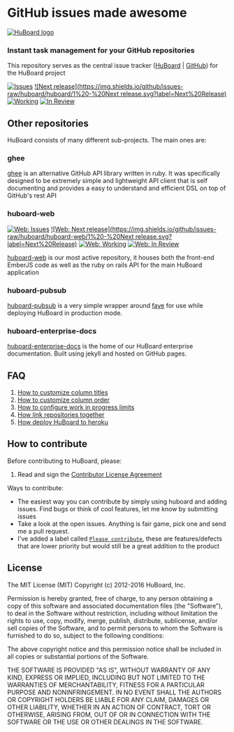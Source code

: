 # GitHub issues made awesome



[![HuBoard logo](https://raw.github.com/huboard/huboard-web/master/app/assets/images/HuBoardSplash960.png)](https://huboard.com)

### Instant task management for your GitHub repositories

This repository serves as the central issue tracker ([HuBoard](https://huboard.com/huboard/huboard) | [GitHub](https://github.com/huboard/huboard/issues)) for the HuBoard project

[![Issues](https://img.shields.io/github/issues/huboard/huboard.svg?label=HuBoard)](https://huboard.com/huboard/huboard#/?repo=[%22huboard%22])
[![Next release](https://img.shields.io/github/issues-raw/huboard/huboard/1%20-%20Next release.svg?label=Next%20Release)](https://huboard.com/huboard/huboard#/?repo=[%22huboard%22])
[![Working     ](https://img.shields.io/github/issues-raw/huboard/huboard/2%20-%20Working%20%3c%3d%207.svg?label=Working)](https://huboard.com/huboard/huboard#/?repo=[%22huboard%22])
[![In Review   ](https://img.shields.io/github/issues-raw/huboard/huboard/3%20-%20In%20Review.svg?label=In%20Review)](https://huboard.com/huboard/huboard#/?repo=[%22huboard%22])

## Other repositories

HuBoard consists of many different sub-projects. The main ones are:

### ghee

[ghee](https://github.com/huboard/ghee) is an alternative GitHub API library written in ruby. It was specifically designed to be extremely simple and lightweight API client that is self documenting and provides a easy to understand and efficient DSL on top of GitHub's rest API

### huboard-web

[![Web: Issues](https://img.shields.io/github/issues/huboard/huboard-web.svg?label=HuBoard)](https://huboard.com/huboard/huboard#/?repo=[%22huboard-web%22])
[![Web: Next release](https://img.shields.io/github/issues-raw/huboard/huboard-web/1%20-%20Next release.svg?label=Next%20Release)](https://huboard.com/huboard/huboard#/?repo=[%22huboard-web%22])
[![Web: Working     ](https://img.shields.io/github/issues-raw/huboard/huboard-web/2%20-%20Working%20%3c%3d%207.svg?label=Working)](https://huboard.com/huboard/huboard#/?repo=[%22huboard-web%22])
[![Web: In Review   ](https://img.shields.io/github/issues-raw/huboard/huboard-web/3%20-%20In%20Review.svg?label=In%20Review)](https://huboard.com/huboard/huboard#/?repo=[%22huboard-web%22])

[huboard-web](https://github.com/huboard/huboard-web) is our most active repository, it houses both the front-end EmberJS code as well as the ruby on rails API for the main HuBoard application

### huboard-pubsub

[huboard-pubsub](https://github.com/huboard/huboard-pubsub) is a very simple wrapper around [faye](https://github.com/faye) for use while deploying HuBoard in production mode.

### huboard-enterprise-docs

[huboard-enterprise-docs](https://github.com/huboard/huboard-enterprise-docs) is the home of our HuBoard enterprise documentation. Built using jekyll and hosted on GitHub pages. 


## FAQ

  1. [How to customize column titles](https://github.com/huboard/huboard/wiki#wiki-labels-explained)
  1. [How to customize column order](https://github.com/huboard/huboard/wiki#wiki-labels-explained)
  1. [How to configure work in progress limits](https://github.com/huboard/huboard/wiki#wiki-labels-explained)
  1. [How link repositories together](https://github.com/huboard/huboard/wiki#wiki-linking-repositories)
  1. [How deploy HuBoard to heroku](https://github.com/huboard/huboard/wiki/Deploying)


## How to contribute

Before contributing to HuBoard, please:

  1. Read and sign the [Contributor License Agreement](https://docs.google.com/forms/d/1hapbhON_AdtwVPgRFQqf5d600ayptoYcVfgcSQO0FQg/viewform)

Ways to contribute:

  * The easiest way you can contribute by simply using huboard and adding issues. Find bugs or think of cool features, let me know by submitting issues
  * Take a look at the open issues. Anything is fair game, pick one and send me a pull request.
  * I've added a label called [`Please contribute`](https://github.com/huboard/huboard/labels/Please%20contribute), these are features/defects that are lower priority but would still be a great addition to the product

## License

The MIT License (MIT)
Copyright (c) 2012-2016 HuBoard, Inc.

Permission is hereby granted, free of charge, to any person obtaining a copy of this software and associated documentation files (the "Software"), to deal in the Software without restriction, including without limitation the rights to use, copy, modify, merge, publish, distribute, sublicense, and/or sell copies of the Software, and to permit persons to whom the Software is furnished to do so, subject to the following conditions:

The above copyright notice and this permission notice shall be included in all copies or substantial portions of the Software.

THE SOFTWARE IS PROVIDED "AS IS", WITHOUT WARRANTY OF ANY KIND, EXPRESS OR IMPLIED, INCLUDING BUT NOT LIMITED TO THE WARRANTIES OF MERCHANTABILITY, FITNESS FOR A PARTICULAR PURPOSE AND NONINFRINGEMENT. IN NO EVENT SHALL THE AUTHORS OR COPYRIGHT HOLDERS BE LIABLE FOR ANY CLAIM, DAMAGES OR OTHER LIABILITY, WHETHER IN AN ACTION OF CONTRACT, TORT OR OTHERWISE, ARISING FROM, OUT OF OR IN CONNECTION WITH THE SOFTWARE OR THE USE OR OTHER DEALINGS IN THE SOFTWARE.
